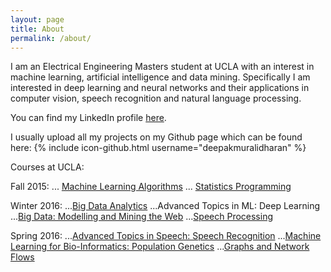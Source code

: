 ```yaml
---
layout: page
title: About
permalink: /about/
---
```


I am an Electrical Engineering Masters student at UCLA with an interest in machine learning, artificial intelligence
and data mining. Specifically I am interested in deep learning and neural networks and their applications in computer vision, speech recognition and natural language processing.

You can find my LinkedIn profile [here](https://www.linkedin.com/in/muralidharandeepak).

I usually upload all my projects on my Github page which can be found here:
{% include icon-github.html username="deepakmuralidharan" %}

Courses at UCLA:

Fall 2015:
... [Machine Learning Algorithms](https://github.com/deepakmuralidharan/CS260-Machine-Learning-Algorithms)
... [Statistics Programming](https://github.com/deepakmuralidharan/STATS202A-Statistics-Programming)

Winter 2016:
...[Big Data Analytics](https://github.com/deepakmuralidharan/CS249-Yelp-Restaurant-Photo-Classification-Challenge)
...Advanced Topics in ML: Deep Learning
...[Big Data: Modelling and Mining the Web](https://github.com/deepakmuralidharan/EE239AS-Big-Data-Modelling-and-Mining-the-Web)
...[Speech Processing](https://github.com/ShubhamAgarwal12/SpeechProcessing)

Spring 2016:
...[Advanced Topics in Speech: Speech Recognition](https://github.com/ShubhamAgarwal12/Automatic-Speaker-Recognition)
...[Machine Learning for Bio-Informatics: Population Genetics](https://github.com/deepakmuralidharan/CM229-Genotype-Imputation-using-Bidirectional-RNN)
...[Graphs and Network Flows](https://github.com/deepakmuralidharan/EE232E-Graphs-and-Network-Flows)
